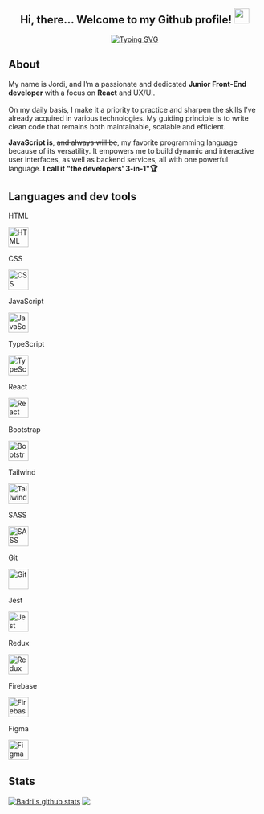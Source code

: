 <div align="center">
  
<h2> Hi, there... Welcome to my Github profile! <img src="https://github.com/abdoachhoubi/abdoachhoubi/blob/main/gifs/Hi.gif" width="30"></h2>

<p align="center">
<a href="https://git.io/typing-svg"><img src="https://readme-typing-svg.demolab.com?font=Inter+Tight&weight=500&size=44&duration=4000&pause=500&color=FFFFFF&center=true&vCenter=true&width=820&height=100&lines=I'm+a+Junior+Front+End+Developer+%F0%9F%A7%91%F0%9F%8F%BB%E2%80%8D%F0%9F%92%BB;Always+craving+for+new+knowladge+%F0%9F%A7%A0;(and+also+ice-cream%2C+let's+be+honest...)+%F0%9F%8D%A6" alt="Typing SVG" /></a>
</p>
</div>

<h2>About</h2>

My name is Jordi, and I’m a passionate and dedicated <b>Junior Front-End developer</b> with a focus on <b>React</b> and UX/UI. 
<br>
<br>
On my daily basis, I make it a priority to practice and sharpen the skills I’ve already acquired in various technologies. My guiding principle is to write clean code that remains both maintainable, scalable and efficient. 
<br>

<b>JavaScript is</b>, <del>and always will be</del>, my favorite programming language because of its versatility. It empowers me to build dynamic and interactive user interfaces, as well as backend services, all with one powerful language. <b>I call it "the developers' 3-in-1"🏆</b>

<h2>Languages and dev tools</h2>
<div>
  <div>
    <p>HTML</p>
      <img src="https://skillicons.dev/icons?i=html&theme=dark" height="40px" alt="HTML" />
  </div>
  <div>
    <p>CSS</p>
      <img src="https://skillicons.dev/icons?i=css&theme=dark" height="40px" alt="CSS" />
  </div>
  <div>
    <p>JavaScript</p>
      <img src="https://skillicons.dev/icons?i=js&theme=dark" height="40px" alt="JavaScript" />
  </div>
  <div>
    <p>TypeScript</p>
      <img src="https://skillicons.dev/icons?i=ts&theme=dark" height="40px" alt="TypeScript" />
  </div>
  <div>
    <p>React</p>
      <img src="https://skillicons.dev/icons?i=react&theme=dark" height="40px" alt="React" />
  </div>
  <div>
    <p>Bootstrap</p>
      <img src="https://skillicons.dev/icons?i=bootstrap&theme=light" height="40px" alt="Bootstrap" />
  </div>
  <div>
    <p>Tailwind</p>
      <img src="https://skillicons.dev/icons?i=tailwind&theme=light" height="40px" alt="Tailwind" />
  </div>
  <div>
    <p>SASS</p>
      <img src="https://skillicons.dev/icons?i=sass&theme=dark" height="40px" alt="SASS" />
  </div>
  <div>
    <p>Git</p>
      <img src="https://skillicons.dev/icons?i=git&theme=dark" height="40px" alt="Git" />
  </div>
  <div>
    <p>Jest</p>
      <img src="https://skillicons.dev/icons?i=jest&theme=dark" height="40px" alt="Jest" />
  </div>
  <div>
    <p>Redux</p>
      <img src="https://skillicons.dev/icons?i=redux&theme=light" height="40px" alt="Redux" />
  </div>
  <div>
    <p>Firebase</p>
      <img src="https://skillicons.dev/icons?i=firebase&theme=light" height="40px" alt="Firebase" />
  </div>
  <div>
    <p>Figma</p>
      <img src="https://skillicons.dev/icons?i=figma&theme=light" height="40px" alt="Figma" />
  </div>
</div>

<h2>Stats</h2>

<a href="https://github.com/anuraghazra/github-readme-stats">
  <img align="center" src="https://github-readme-stats.anuraghazra1.vercel.app/api?username=codingjordi&show_icons=true&include_all_commits=true&theme=onedark" alt="Badri's github stats" />
</a>
<a href="https://github.com/anuraghazra/github-readme-stats">
  <!-- Change the `github-readme-stats.anuraghazra1.vercel.app` to `github-readme-stats.vercel.app`  -->
  <img align="center" src="https://github-readme-stats.anuraghazra1.vercel.app/api/top-langs/?username=codingjordi&layout=compact&theme=onedark" />
</a>

<!--
**codingjordi/codingjordi** is a ✨ _special_ ✨ repository because its `README.md` (this file) appears on your GitHub profile.

Here are some ideas to get you started:

- 🔭 I’m currently working on ...
- 🌱 I’m currently learning ...
- 👯 I’m looking to collaborate on ...
- 🤔 I’m looking for help with ...
- 💬 Ask me about ...
- 📫 How to reach me: ...
- 😄 Pronouns: ...
- ⚡ Fun fact: ...
- +ç

-->
